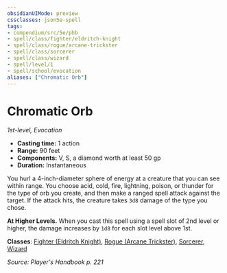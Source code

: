 ```yaml
---
obsidianUIMode: preview
cssclasses: json5e-spell
tags:
- compendium/src/5e/phb
- spell/class/fighter/eldritch-knight
- spell/class/rogue/arcane-trickster
- spell/class/sorcerer
- spell/class/wizard
- spell/level/1
- spell/school/evocation
aliases: ["Chromatic Orb"]
---
```

# Chromatic Orb
*1st-level, Evocation*  

- **Casting time:** 1 action
- **Range:** 90 feet
- **Components:** V, S, a diamond worth at least 50 gp
- **Duration:** Instantaneous

You hurl a 4-inch-diameter sphere of energy at a creature that you can see within range. You choose acid, cold, fire, lightning, poison, or thunder for the type of orb you create, and then make a ranged spell attack against the target. If the attack hits, the creature takes `3d8` damage of the type you chose.

**At Higher Levels.** When you cast this spell using a spell slot of 2nd level or higher, the damage increases by `1d8` for each slot level above 1st.

**Classes**: [Fighter (Eldritch Knight)](compendium/classes/fighter-eldritch-knight.md), [Rogue (Arcane Trickster)](compendium/classes/rogue-arcane-trickster.md), [Sorcerer](compendium/classes/sorcerer.md), [Wizard](compendium/classes/wizard.md)

*Source: Player's Handbook p. 221*